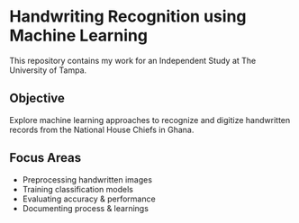 # Handwriting Recognition using Machine Learning

This repository contains my work for an Independent Study at The University of Tampa.

## Objective
Explore machine learning approaches to recognize and digitize handwritten records from the National House Chiefs in Ghana.

## Focus Areas
- Preprocessing handwritten images
- Training classification models
- Evaluating accuracy & performance
- Documenting process & learnings
